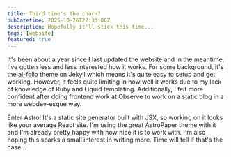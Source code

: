 ```yaml
---
title: Third time's the charm?
pubDatetime: 2025-10-26T22:33:00Z
description: Hopefully it'll stick this time...
tags: [website]
featured: true
---
```


It's been about a year since I last updated the website and in the meantime, I've gotten less and less interested how it works. For some background, it's the [al-folio](https://github.com/alshedivat/al-folio) theme on Jekyll which means it's quite easy to setup and get working. However, it feels quite limiting in how well it works due to my lack of knowledge of Ruby and Liquid templating. Additionally, I felt more confident after doing frontend work at Observe to work on a static blog in a more webdev-esque way.

Enter Astro! It's a static site generator built with JSX, so working on it looks like your average React site. I'm using the great AstroPaper theme with it and I'm already pretty happy with how nice it is to work with. I'm also hoping this sparks a small interest in writing more. Time will tell if that's the case...
